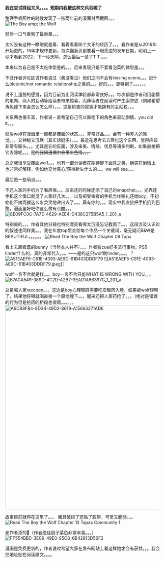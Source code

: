 **我在尝试踩组文风。。。。短期内我被这种文风吞噬了**


整理手机照片的时候发现了一张两年前的漫画封面截图。。。
![The Boy amp; the Wolf](https://github.com/user-attachments/assets/9a13e7ef-25df-4994-a35f-3a41a7e80614)


然后一口气看到了最新章。。。

太久没有这种一睁眼就是看、看着看着呲个大牙的经历了。。。看作者是从2016年开始更的，18年才规律更新，每次翻新页都要看一眼旁边的发布日期，明明上一秒才看到2022，下一秒天呐、怎么最后一章了T T 。。。

本来以为自己是不太吃体型差的。。。后来发现只是不爱看泡菜的体型差。。。

不过作者评论区说作者说过（我没看见）他们之间不会有kissing scene。。。说什么platonic/not romantic relationship之类的。。。好的。。。更特别了。。。。。。

说不上遗憾的感觉，因为目前为止阅读体验都非常良好。。。每次都是作者利用剧情的走向、两人的互动等给读者带来惊喜，而非读者在阅读时产生索求欲（例如希望角色接下来会怎么怎么样）。。。这是厉害的叙事才能拥有的主动权。。。

关系网也很丰富，作者说一直希望自己可以靠笔下的角色来驱动剧情，you did it。。。

然后wolf在漫画里一直都是覆面的状态。。。非常好品。。。会有一种非人的感觉。。。又神秘又沉默（其实话挺多）。。。最近在思考去五官化这个东西，觉得应该非常有聊头。。。尤其是它的反面，涉及审美、情绪、信息等诸多判断，如果直接把它去除呢。。。~~是的我知道偶尔会带来色情。。。~~

总之我很享受覆面wolf。。。也有一部分读者在期待卸下面具之类，确实在剧情上也非常好解释，例如他交付真心/获得新生什么的。。。we will see。。。


最后贴一些萌点。。。

不还人家的手机为了看屏保。。。后来还的时候还添了自己的snapchat。。。光靠还手机这个借口就见了人家好几次。。。以及把受害者的手机当作赔礼还给boy，不初始化不摘壳就这么水灵灵地递出去了。。。真有你的。。。现实中我直接把手机扔到巴黎，漫画里好吧你这么做有点酷。。。
![8E09FC0C-7A7E-4629-AEE4-D438C275B5A5_1_201_a](https://github.com/user-attachments/assets/c50c6a44-de60-4fa1-8f0d-c14cf0cf8acc)

特别美的。。。作者其他分镜也特别漂亮看得太沉浸忘记截图了。。。这段涉及认识论的叙述也同样美。。。我在年度top里会给每个作品一个关键词，毫无疑问B&W是BEAUTIFUL。。。。。。
![Read The Boy  the Wolf  Chapter 08  Tapa](https://github.com/user-attachments/assets/4a7b30d7-7e93-4374-842b-5881c76cac18)

看上去超级蠢的bunny（当然本人并不）。。。作者有cue好多流行事物，PS5 tinder什么的，真的非常代入。。。——是的这只wolf刷tinder。。。。？
![A51EAEF5-C91E-4093-AE9C-61B403DDDF79](https://github.com/user-attachments/assets/5430a1c2-1283-43c9-91fb-be27a0d6a076)
![[A51EAEF5-C91E-4093-AE9C-61B403DDDF79.jpeg]]

wolf一言不合就是扛。。。boy一言不合只能WHAT IS WRONG WITH YOU。。。
![67ACA549-389D-4C2D-A2B7-3EAD1A86397C_1_201_a](https://github.com/user-attachments/assets/fa5ab00d-ab35-4e79-9840-41826d3d76f3)

总是喊人家raccoon。。。这边是boy心理障碍需要吃安眠药入睡，结果被wolf误喝了，结果他将喝就喝直接一个原地睡下。。。醒来还把人家药抢了。。。（绝对是错误的行为但是抢药的桥段也很萌。。。。。。
<img width="662" alt="A6CB8FB4-9D34-49D2-8619-A15663271AD6" src="https://github.com/user-attachments/assets/a741f38a-585d-4ab5-a15f-61be4e204509" />

故事目前就停在这里了。。。
面具破损了还贴了胶带，可爱又脆弱。。。
![Read The Boy  the Wolf  Chapter 13  Tapas Community 1](https://github.com/user-attachments/assets/bd7c1922-507e-4ef6-8abf-d3709e057f5a)


和作者添的🍚（作者绝佳厨子菜色非常丰富。。。）
![FF554BBD-3E09-49E0-95C8-6B42813D56F2](https://github.com/user-attachments/assets/09fdbbf4-a116-4b8c-ad07-54a02c96ce57)



漫画是免费更新的，作者说过希望大家在发布网站上看这样她才会有获益。。。我会把地址贴在阅读原文。。。。

